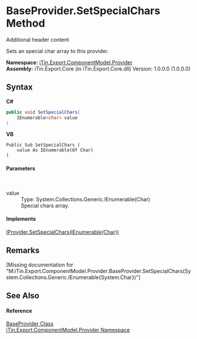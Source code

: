 # BaseProvider.SetSpecialChars Method 
Additional header content 

Sets an special char array to this provider.

**Namespace:**&nbsp;<a href="N_iTin_Export_ComponentModel_Provider">iTin.Export.ComponentModel.Provider</a><br />**Assembly:**&nbsp;iTin.Export.Core (in iTin.Export.Core.dll) Version: 1.0.0.0 (1.0.0.0)

## Syntax

**C#**<br />
``` C#
public void SetSpecialChars(
	IEnumerable<char> value
)
```

**VB**<br />
``` VB
Public Sub SetSpecialChars ( 
	value As IEnumerable(Of Char)
)
```


#### Parameters
&nbsp;<dl><dt>value</dt><dd>Type: System.Collections.Generic.IEnumerable(Char)<br />Special chars array.</dd></dl>

#### Implements
<a href="M_iTin_Export_ComponentModel_Provider_IProvider_SetSpecialChars">IProvider.SetSpecialChars(IEnumerable(Char))</a><br />

## Remarks
\[Missing <remarks> documentation for "M:iTin.Export.ComponentModel.Provider.BaseProvider.SetSpecialChars(System.Collections.Generic.IEnumerable{System.Char})"\]

## See Also


#### Reference
<a href="T_iTin_Export_ComponentModel_Provider_BaseProvider">BaseProvider Class</a><br /><a href="N_iTin_Export_ComponentModel_Provider">iTin.Export.ComponentModel.Provider Namespace</a><br />